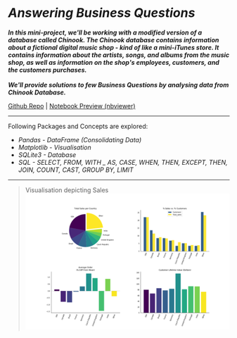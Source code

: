 # *Answering Business Questions*

***In this mini-project, we'll be working with a modified version of a database called Chinook. The Chinook database contains information about a fictional digital music shop - kind of like a mini-iTunes store. It contains information about the artists, songs, and albums from the music shop, as well as information on the shop's employees, customers, and the customers purchases.<br><br>We'll provide solutions to few Business Questions by analysing data from Chinook Database.***


[Github Repo](https://github.com/nveenverma/Projects/tree/master/Answering%20Business%20Questions) | [Notebook Preview (nbviewer)](https://nbviewer.jupyter.org/github/nveenverma/Projects/blob/master/Answering%20Business%20Questions/main.ipynb)

--- 

Following Packages and Concepts are explored:

- *Pandas - DataFrame (Consolidating Data)*
- *Matplotlib - Visualisation*
- *SQLite3 - Database*
- *SQL - SELECT, FROM, WITH _ AS, CASE, WHEN, THEN, EXCEPT, THEN, JOIN, COUNT, CAST, GROUP BY, LIMIT*

---

> Visualisation depicting Sales
![Comparison](Comparison.png)



